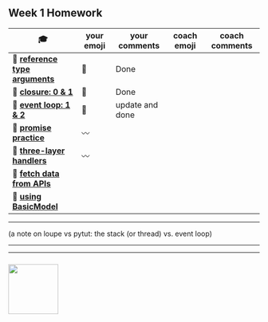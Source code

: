 ## Week 1 Homework

| :mortar_board: | your emoji | your comments | coach emoji | coach comments |
| --- | --- | --- | --- | --- |
| :egg: __[reference type arguments](./reference-type-args.md)__ | :green_heart: | Done | | |
| :egg: __[closure: 0 & 1](../exercises-closure)__ | :green_heart: |Done | | |
| :egg: __[event loop: 1 & 2](../exercises-event-loop)__ | :green_heart: |update  and done | | |
| :egg: __[promise practice](./promise-practice.md)__ | :wavy_dash: | | | | 
| :egg: __[three-layer handlers](./three-layer-handlers)__ | :wavy_dash: | | | |
| :hatching_chick: __[fetch data from APIs](./fetching-exercises)__ | | | | |
| :hatching_chick: __[using BasicModel](./using-BasicModel.html)__ | | | | |

---

(a note on loupe vs pytut: the stack (or thread) vs. event loop)

___
___
### <a href="https://hackyourfuture.be" target="_blank"><img src="https://pbs.twimg.com/profile_images/984474625009741824/Bs_qKx6-_400x400.jpg" width="100" height="100"></img></a>
